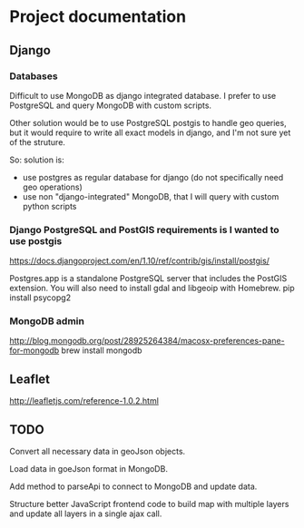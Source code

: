 # Project documentation

## Django

### Databases

Difficult to use MongoDB as django integrated database.
I prefer to use PostgreSQL and query MongoDB with custom scripts.

Other solution would be to use PostgreSQL postgis to handle geo queries, but it would require to write all exact models in django, and I'm not sure yet of the struture.

So: solution is:
- use postgres as regular database for django (do not specifically need geo operations)
- use non "django-integrated" MongoDB, that I will query with custom python scripts

### Django PostgreSQL and PostGIS requirements is I wanted to use postgis
https://docs.djangoproject.com/en/1.10/ref/contrib/gis/install/postgis/

Postgres.app is a standalone PostgreSQL server that includes the PostGIS extension. You will also need to install gdal and libgeoip with Homebrew.
pip install psycopg2

### MongoDB admin
http://blog.mongodb.org/post/28925264384/macosx-preferences-pane-for-mongodb
brew install mongodb

## Leaflet
http://leafletjs.com/reference-1.0.2.html

## TODO

Convert all necessary data in geoJson objects.

Load data in goeJson format in MongoDB.

Add method to parseApi to connect to MongoDB and update data.

Structure better JavaScript frontend code to build map with multiple layers and update all layers in a single ajax call.
